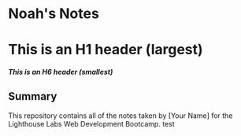 # Noah's Notes
# This is an H1 header (largest)
##### This is an H6 header (smallest)

## Summary

This repository contains all of the notes taken by [Your Name] for the Lighthouse Labs Web Development Bootcamp.
test